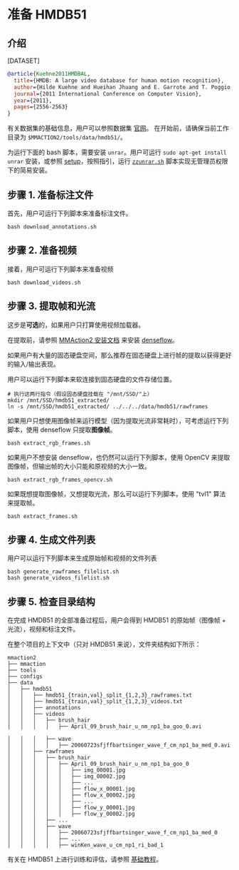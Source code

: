 # 准备 HMDB51

## 介绍

[DATASET]

```BibTeX
@article{Kuehne2011HMDBAL,
  title={HMDB: A large video database for human motion recognition},
  author={Hilde Kuehne and Hueihan Jhuang and E. Garrote and T. Poggio and Thomas Serre},
  journal={2011 International Conference on Computer Vision},
  year={2011},
  pages={2556-2563}
}
```

有关数据集的基础信息，用户可以参照数据集 [官网](https://serre-lab.clps.brown.edu/resource/hmdb-a-large-human-motion-database/)。
在开始前，请确保当前工作目录为 `$MMACTION2/tools/data/hmdb51/`。

为运行下面的 bash 脚本，需要安装 `unrar`。用户可运行 `sudo apt-get install unrar` 安装，或参照 [setup](https://github.com/innerlee/setup)，按照指引，运行 [`zzunrar.sh`](https://github.com/innerlee/setup/blob/master/zzunrar.sh) 脚本实现无管理员权限下的简易安装。

## 步骤 1. 准备标注文件

首先，用户可运行下列脚本来准备标注文件。

```shell
bash download_annotations.sh
```

## 步骤 2. 准备视频

接着，用户可运行下列脚本来准备视频

```shell
bash download_videos.sh
```

## 步骤 3. 提取帧和光流

这步是**可选**的，如果用户只打算使用视频加载器。

在提取前，请参照 [MMAction2 安装文档](/docs_zh_CN/install.md) 来安装 [denseflow](https://github.com/open-mmlab/denseflow)。

如果用户有大量的固态硬盘空间，那么推荐在固态硬盘上进行帧的提取以获得更好的输入/输出表现。

用户可以运行下列脚本来软连接到固态硬盘的文件存储位置。

```shell
# 执行这两行指令（假设固态硬盘挂载在 "/mnt/SSD/"上）
mkdir /mnt/SSD/hmdb51_extracted/
ln -s /mnt/SSD/hmdb51_extracted/ ../../../data/hmdb51/rawframes
```

如果用户只想使用图像帧来运行模型（因为提取光流非常耗时），可考虑运行下列脚本，使用 denseflow 只提取**图像帧**。

```shell
bash extract_rgb_frames.sh
```

如果用户不想安装 denseflow，也仍然可以运行下列脚本，使用 OpenCV 来提取图像帧，但输出帧的大小只能和原视频的大小一致。

```shell
bash extract_rgb_frames_opencv.sh
```

如果既想提取图像帧，又想提取光流，那么可以运行下列脚本，使用 "tvl1" 算法来提取帧。

```shell
bash extract_frames.sh
```

## 步骤 4. 生成文件列表

用户可以运行下列脚本来生成原始帧和视频的文件列表

```shell
bash generate_rawframes_filelist.sh
bash generate_videos_filelist.sh
```

## 步骤 5. 检查目录结构

在完成 HMDB51 的全部准备过程后，用户会得到 HMDB51 的原始帧（图像帧 + 光流），视频和标注文件。

在整个项目的上下文中（只对 HMDB51 来说），文件夹结构如下所示：

```
mmaction2
├── mmaction
├── tools
├── configs
├── data
│   ├── hmdb51
│   │   ├── hmdb51_{train,val}_split_{1,2,3}_rawframes.txt
│   │   ├── hmdb51_{train,val}_split_{1,2,3}_videos.txt
│   │   ├── annotations
│   │   ├── videos
│   │   │   ├── brush_hair
│   │   │   │   ├── April_09_brush_hair_u_nm_np1_ba_goo_0.avi

│   │   │   ├── wave
│   │   │   │   ├── 20060723sfjffbartsinger_wave_f_cm_np1_ba_med_0.avi
│   │   ├── rawframes
│   │   │   ├── brush_hair
│   │   │   │   ├── April_09_brush_hair_u_nm_np1_ba_goo_0
│   │   │   │   │   ├── img_00001.jpg
│   │   │   │   │   ├── img_00002.jpg
│   │   │   │   │   ├── ...
│   │   │   │   │   ├── flow_x_00001.jpg
│   │   │   │   │   ├── flow_x_00002.jpg
│   │   │   │   │   ├── ...
│   │   │   │   │   ├── flow_y_00001.jpg
│   │   │   │   │   ├── flow_y_00002.jpg
│   │   │   ├── ...
│   │   │   ├── wave
│   │   │   │   ├── 20060723sfjffbartsinger_wave_f_cm_np1_ba_med_0
│   │   │   │   ├── ...
│   │   │   │   ├── winKen_wave_u_cm_np1_ri_bad_1

```

有关在 HMDB51 上进行训练和评估，请参照 [基础教程](/docs_zh_CN/getting_started.md)。
